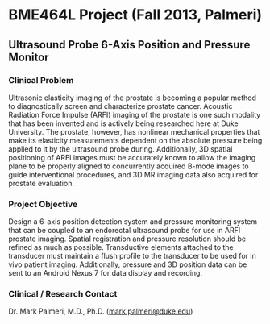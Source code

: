 BME464L Project (Fall 2013, Palmeri)
====================================

Ultrasound Probe 6-Axis Position and Pressure Monitor
-----------------------------------------------------

### Clinical Problem ###
Ultrasonic elasticity imaging of the prostate is becoming a popular method to
diagnostically screen and characterize prostate cancer.  Acoustic Radiation
Force Impulse (ARFI) imaging of the prostate is one such modality that has been
invented and is actively being researched here at Duke University.  The
prostate, however, has nonlinear mechanical properties that make its elasticity
measurements dependent on the absolute pressure being applied to it by the
ultrasound probe during.  Additionally, 3D spatial positioning of ARFI images
must be accurately known to allow the imaging plane to be properly aligned to
concurrently acquired B-mode images to guide interventional procedures, and 3D
MR imaging data also acquired for prostate evaluation.

### Project Objective ###
Design a 6-axis position detection system and pressure monitoring system that
can be coupled to an endorectal ultrasound probe for use in ARFI prostate
imaging.  Spatial registration and pressure resolution should be refined as
much as possible.  Transductive elements attached to the transducer must
maintain a flush profile to the transducer to be used for in vivo patient
imaging.  Additionally, pressure and 3D position data can be sent to an Android
Nexus 7 for data display and recording.

### Clinical / Research Contact ###

Dr. Mark Palmeri, M.D., Ph.D.
([mark.palmeri@duke.edu](mailto:mark.palmeri@duke.edu))

